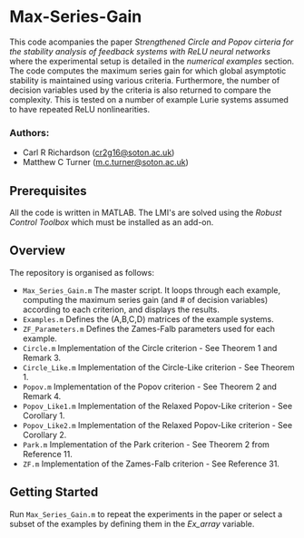 # Max-Series-Gain
This code acompanies the paper *Strengthened Circle and Popov cirteria for the stability analysis of feedback systems with ReLU neural networks* where the experimental setup is detailed in the *numerical examples* section. The code computes the maximum series gain for which global asymptotic stability is maintained using various criteria. Furthermore, the number of decision variables used by the criteria is also returned to compare the complexity. This is tested on a number of example Lurie systems assumed to have repeated ReLU nonlinearities.  

### Authors:
* Carl R Richardson (cr2g16@soton.ac.uk)
* Matthew C Turner (m.c.turner@soton.ac.uk)

## Prerequisites
All the code is written in MATLAB. The LMI's are solved using the *Robust Control Toolbox* which must be installed as an add-on.

## Overview
The repository is organised as follows:
- `Max_Series_Gain.m` The master script. It loops through each example, computing the maximum series gain (and # of decision variables) according to each criterion,  and displays the results.
- `Examples.m` Defines the (A,B,C,D) matrices of the example systems.
- `ZF_Parameters.m` Defines the Zames-Falb parameters used for each example.
- `Circle.m` Implementation of the Circle criterion - See Theorem 1 and Remark 3.
- `Circle_Like.m` Implementation of the Circle-Like criterion - See Theorem 1.
- `Popov.m` Implementation of the Popov criterion - See Theorem 2 and Remark 4.
- `Popov_Like1.m` Implementation of the Relaxed Popov-Like criterion - See Corollary 1.
- `Popov_Like2.m` Implementation of the Relaxed Popov-Like criterion - See Corollary 2.
- `Park.m` Implementation of the Park criterion - See Theorem 2 from Reference 11.
- `ZF.m` Implementation of the Zames-Falb criterion - See Reference 31.

## Getting Started
Run `Max_Series_Gain.m` to repeat the experiments in the paper or select a subset of the examples by defining them in the *Ex_array* variable.  
